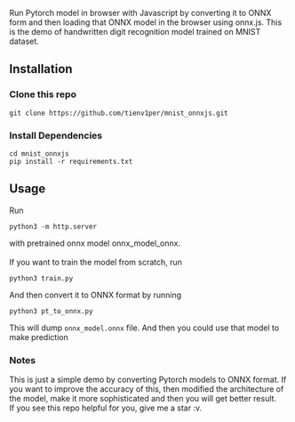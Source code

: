 Run Pytorch model in browser with Javascript by converting it to ONNX form and then loading that ONNX model in the browser using onnx.js. This is the demo of handwritten digit recognition model trained on MNIST dataset.</br>

## Installation
### Clone this repo
```console
git clone https://github.com/tienv1per/mnist_onnxjs.git
```

### Install Dependencies
```console
cd mnist_onnxjs
pip install -r requirements.txt
```

## Usage
Run 
```console
python3 -m http.server
```
with pretrained onnx model onnx_model_onnx.</br></br>
If you want to train the model from scratch, run
```console
python3 train.py
```
And then convert it to ONNX format by running
```console
python3 pt_to_onnx.py
```
This will dump `onnx_model.onnx` file. And then you could use that model to make prediction 

### Notes
This is just a simple demo by converting Pytorch models to ONNX format. If you want to improve the accuracy of this, then modified the architecture of the model, make it more sophisticated and then you will get better result.</br>
If you see this repo helpful for you, give me a star :v.
